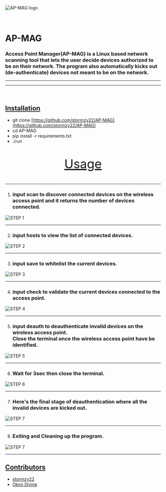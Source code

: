 <img src="IMG/logo/AP-MAG-OFFiCiAL.png" alt="AP-MAG logo" style="display:block; margin:0 auto;"/>

<br/>
<br/>

# AP-MAG

### **Access Point Manager(AP-MAG)** is a **Linux based** network scanning tool that lets the user decide devices authorized to be on their network. The program also automatically kicks out (de-authenticate) devices not meant to be on the network.
---
---
<br/>
<h2><u>Installation</u></h2>

- git clone [https://github.com/stormzy22/AP-MAG](https://github.com/stormzy22/AP-MAG)
- cd AP-MAG
- pip install -r requirements.txt
- ./run


<p style="text-align:center;font-size:2.5rem;"><u>Usage</u></p>

---
1. ### input **scan** to discover connected devices on the wireless access point and it returns the number of devices connected.
![STEP 1](IMG/screenshots/s1.png "SCAN")

---
2. ### input **hosts** to view the list of connected devices.
![STEP 2](IMG/screenshots/s2.png "DISPLAY HOSTS")

---
3. ### input **save** to whitelist the current devices.
![STEP 3](IMG/screenshots/s3.png "SAVE HOSTS")

---
4. ### input **check** to validate the current devices connected to the access point.
![STEP 4](IMG/screenshots/s4.png "CHECK")

---
5. ### input **deauth** to deauthenticate invalid devices on the wireless access point.<br/> Close the terminal once the wireless access point have be identified.
![STEP 5](IMG/screenshots/s5.png "DEAUTH STEP 1")

---
6. ### Wait for 3sec then close the terminal.
![STEP 6](IMG/screenshots/s6.png "DEAUTH STEP 2")

---
7. ### Here's the final stage of deauthentication where all the invalid devices are kicked out.
![STEP 7](IMG/screenshots/s7.png "DEAUTH STEP 3")

---
8. ### Exiting and Cleaning up the program.
![STEP 7](IMG/screenshots/s8.png "EXITING THE PROGRAM")

---

<h2><u>Contributors</u></h2>

- [stormzy22](https://github.com/stormzy22)
- [Okon Divine](https://github.com/Okon-Divine)

